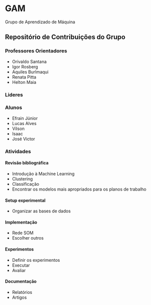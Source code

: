 # GAM

Grupo de Aprendizado de Máquina 


## Repositório de Contribuições do Grupo  

### Professores Orientadores
* Orivaldo Santana
* Igor Rosberg
* Aquiles Burlmaqui
* Renata Pitta 
* Helton Maia


### Lideres


### Alunos 

* Efrain Júnior 
* Lucas Alves 
* Vilson 
* Isaac 
* José Victor 

### Atividades 

#### Revisão bibliográfica
* Introdução à Machine Learning 
* Clustering 
* Classificação 
* Encontrar os modelos mais apropriados para os planos de trabalho 


#### Setup experimental 
* Organizar as bases de dados 

#### Implementação 
* Rede SOM 
* Escolher outros  

#### Experimentos 
* Definir os experimentos 
* Executar 
* Avaliar 

#### Documentação 
* Relatórios 
* Artigos 




